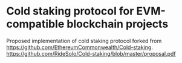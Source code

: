 # Cold staking protocol for EVM-compatible blockchain projects

Proposed implementation of cold staking protocol forked from https://github.com/EthereumCommonwealth/Cold-staking.
https://github.com/RideSolo/Cold-staking/blob/master/proposal.pdf
